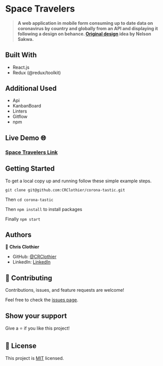 # Space Travelers

> #### A web application in mobile form consuming up to date data on coronavirus by country and globally from an API and displaying it following a design on behance. [Original design](https://www.behance.net/sakwadesignstudio) idea by Nelson Sakwa.

## Built With

- React.js
- Redux (@redux/toolkit)

## Additional Used

- Api
- KanbanBoard
- Linters
- Gitflow
- npm

## Live Demo 🌐

### [Space Travelers Link]()

## Getting Started

To get a local copy up and running follow these simple example steps.

`git clone git@github.com:CRClothier/corona-tastic.git`

Then `cd corona-tastic`

Then `npm install` to install packages

Finally `npm start`

## Authors

👤 **Chris Clothier**

- GitHub: [@CRClothier](https://github.com/CRClothier)
- LinkedIn: [LinkedIn](https://www.linkedin.com/in/crclothier/)


## 🤝 Contributing

Contributions, issues, and feature requests are welcome!

Feel free to check the [issues page](../../issues/).

## Show your support

Give a ⭐️ if you like this project!

## 📝 License

This project is [MIT](./MIT.md) licensed.